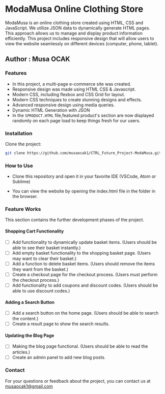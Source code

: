 # ModaMusa Online Clothing Store

ModaMusa is an online clothing store created using HTML, CSS and JavaScript. We utilize JSON data to dynamically generate HTML pages. This approach allows us to manage and display product information efficiently. This project includes responsive design that will allow users to view the website seamlessly on different devices (computer, phone, tablet).

## Author : Musa OCAK

### Features
- In this project, a multi-page e-commerce site was created.
- Responsive design was made using HTML CSS & Javascript.
- Modern CSS, including flexbox and CSS Grid for layout.
- Modern CSS techniques to create stunning designs and effects.
- Advanced responsive design using media queries.
- Dynamic HTML Generation with JSON
- In the `SPRODUCT.HTML` file,featured product's section are now displayed randomly on each page load to keep things fresh for our users.

### Installation

Clone the project:

```bash
git clone https://github.com/musaocak1/CTRL_Future_Project-ModaMusa.git 
```


### How to Use
- Clone this repository and open it in your favorite IDE (VSCode, Atom or Sublime)

- You can view the website by opening the index.html file in the folder in the browser.

### Feature Works
This section contains the further development phases of the project.

#### Shopping Cart Functionality
- [ ] Add functionality to dynamically update basket items. (Users should be able to see their basket instantly.)
- [ ] Add empty basket functionality to the shopping basket page. (Users may want to clear their basket.)
- [ ] Add a function to delete basket items. (Users should remove the items they want from the basket.)
- [ ] Create a checkout page for the checkout process. (Users must perform the checkout process.)
- [ ] Add functionality to add coupons and discount codes. (Users should be able to use discount codes.)

#### Adding a Search Button
- [ ] Add a search button on the home page. (Users should be able to search the content.)
- [ ] Create a result page to show the search results.

#### Updating the Blog Page
- [ ] Making the blog page functional. (Users should be able to read the articles.)
- [ ] Create an admin panel to add new blog posts.

### Contact
For your questions or feedback about the project, you can contact us at musaocak1@gmail.com